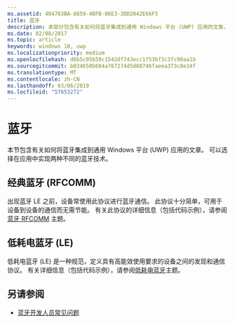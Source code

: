 ```yaml
---
ms.assetid: 404783BA-8859-4BFB-86E3-3DD2042E66F5
title: 蓝牙
description: 本部分包含有关如何将蓝牙集成到通用 Windows 平台 (UWP) 应用的文章，包括如何使用 RFCOMM、GATT 和低功耗 (LE) 广告。
ms.date: 02/08/2017
ms.topic: article
keywords: windows 10, uwp
ms.localizationpriority: medium
ms.openlocfilehash: d6b5c95b59c1542df743ecc1f53bf3c3fc90aa1b
ms.sourcegitcommit: b034650b684a767274d5d88746faeea373c8e34f
ms.translationtype: MT
ms.contentlocale: zh-CN
ms.lasthandoff: 03/06/2019
ms.locfileid: "57653272"
---
```

# <a name="bluetooth"></a>蓝牙
本节包含有关如何将蓝牙集成到通用 Windows 平台 (UWP) 应用的文章。 可以选择在应用中实现两种不同的蓝牙技术。

## <a name="classic-bluetooth-rfcomm"></a>经典蓝牙 (RFCOMM)
出现蓝牙 LE 之前，设备常使用此协议进行蓝牙通信。 此协议十分简单，可用于设备到设备的通信而无需节能。 有关此协议的详细信息（包括代码示例），请参阅[蓝牙 RFCOMM](send-or-receive-files-with-rfcomm.md) 主题。

## <a name="bluetooth-low-energy-le"></a>低耗电蓝牙 (LE)
低耗电蓝牙 (LE) 是一种规范，定义具有高能效使用要求的设备之间的发现和通信协议。 有关详细信息（包括代码示例），请参阅[低耗电蓝牙](bluetooth-low-energy-overview.md)主题。

## <a name="see-also"></a>另请参阅
- [蓝牙开发人员常见问题](bluetooth-dev-faq.md)